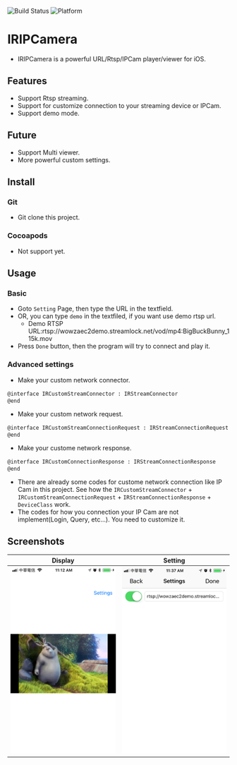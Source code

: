 ![Build Status](https://img.shields.io/badge/build-%20passing%20-brightgreen.svg)
![Platform](https://img.shields.io/badge/Platform-%20iOS%20-blue.svg)

# IRIPCamera 

- IRIPCamera is a powerful URL/Rtsp/IPCam player/viewer for iOS.

## Features
- Support Rtsp streaming.
- Support for customize connection to your streaming device or IPCam.
- Support demo mode.

## Future
- Support Multi viewer.
- More powerful custom settings.

## Install
### Git
- Git clone this project.

### Cocoapods
- Not support yet.

## Usage

### Basic
- Goto `Setting` Page, then type the URL in the textfield.
- OR, you can type `demo` in the textfiled, if you want use demo rtsp url.
  - Demo RTSP URL:rtsp://wowzaec2demo.streamlock.net/vod/mp4:BigBuckBunny_115k.mov
- Press `Done` button, then the program will try to connect and play it.

### Advanced settings
- Make your custom network connector.
```obj-c
@interface IRCustomStreamConnector : IRStreamConnector
@end
```

- Make your custom network request.
```obj-c
@interface IRCustomStreamConnectionRequest : IRStreamConnectionRequest
@end
```

- Make your custome network response.
```obj-c
@interface IRCustomConnectionResponse : IRStreamConnectionResponse
@end
```

- There are already some codes for custome network connection like IP Cam in this project.
See how the `IRCustomStreamConnector` + `IRCustomStreamConnectionRequest` + `IRStreamConnectionResponse` + `DeviceClass` work.
- The codes for how you connection your IP Cam are not implement(Login, Query, etc...). You need to customize it.

## Screenshots
|Display|Setting|
|---|---|
|![Demo](./ScreenShots/demo1.png)|![Demo](./ScreenShots/demo2.png)|
